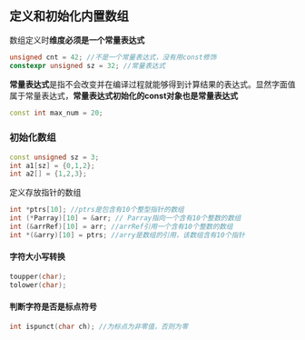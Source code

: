 ## 定义和初始化内置数组

数组定义时**维度必须是一个常量表达式**

```c++
unsigned cnt = 42; //不是一个常量表达式，没有用const修饰
constexpr unsigned sz = 32; //常量表达式
```

**常量表达式**是指不会改变并在编译过程就能够得到计算结果的表达式。显然字面值属于常量表达式，**常量表达式初始化的const对象也是常量表达式**

```c++
const int max_num = 20;
```



### 初始化数组

```c++
const unsigned sz = 3;
int a1[sz] = {0,1,2};
int a2[] = {1,2,3};
```

定义存放指针的数组

```c++
int *ptrs[10]; //ptrs是包含有10个整型指针的数组	
int (*Parray)[10] = &arr; // Parray指向一个含有10个整数的数组
int (&arrRef)[10] = arr; //arrRef引用一个含有10个整数的数组
int *(&arry)[10] = ptrs; //arry是数组的引用，该数组含有10个指针
```

#### 字符大小写转换

```c++
toupper(char);
tolower(char);
```

#### 判断字符是否是标点符号

```c++
int ispunct(char ch); //为标点为非零值，否则为零
```

